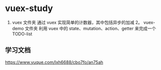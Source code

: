 # vuex-study
1. vuex 文件夹 
  通过 vuex 实现简单的计数器，其中包括异步的加减
2。 vuex-demo 文件夹 
  利用 vuex 中的 state、mutation、action、getter 来完成一个 TODO-list 
  
## 学习文档
https://www.yuque.com/lxh6688/cbo7fo/an75ah
